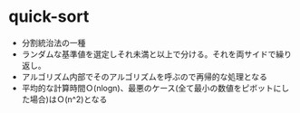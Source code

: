 # quick-sort

- 分割統治法の一種
- ランダムな基準値を選定しそれ未満と以上で分ける。それを両サイドで繰り返し。
- アルゴリズム内部でそのアルゴリズムを呼ぶので再帰的な処理となる
- 平均的な計算時間Ｏ(nlogn)、最悪のケース(全て最小の数値をピボットにした場合)はＯ(n^2)となる
